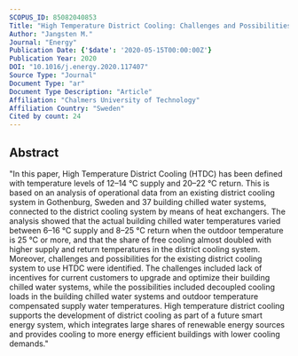 ```yaml
---
SCOPUS_ID: 85082040853
Title: "High Temperature District Cooling: Challenges and Possibilities Based on an Existing District Cooling System and its Connected Buildings"
Author: "Jangsten M."
Journal: "Energy"
Publication Date: {'$date': '2020-05-15T00:00:00Z'}
Publication Year: 2020
DOI: "10.1016/j.energy.2020.117407"
Source Type: "Journal"
Document Type: "ar"
Document Type Description: "Article"
Affiliation: "Chalmers University of Technology"
Affiliation Country: "Sweden"
Cited by count: 24
---
```


## Abstract
"In this paper, High Temperature District Cooling (HTDC) has been defined with temperature levels of 12–14 °C supply and 20–22 °C return. This is based on an analysis of operational data from an existing district cooling system in Gothenburg, Sweden and 37 building chilled water systems, connected to the district cooling system by means of heat exchangers. The analysis showed that the actual building chilled water temperatures varied between 6–16 °C supply and 8–25 °C return when the outdoor temperature is 25 °C or more, and that the share of free cooling almost doubled with higher supply and return temperatures in the district cooling system. Moreover, challenges and possibilities for the existing district cooling system to use HTDC were identified. The challenges included lack of incentives for current customers to upgrade and optimize their building chilled water systems, while the possibilities included decoupled cooling loads in the building chilled water systems and outdoor temperature compensated supply water temperatures. High temperature district cooling supports the development of district cooling as part of a future smart energy system, which integrates large shares of renewable energy sources and provides cooling to more energy efficient buildings with lower cooling demands."

